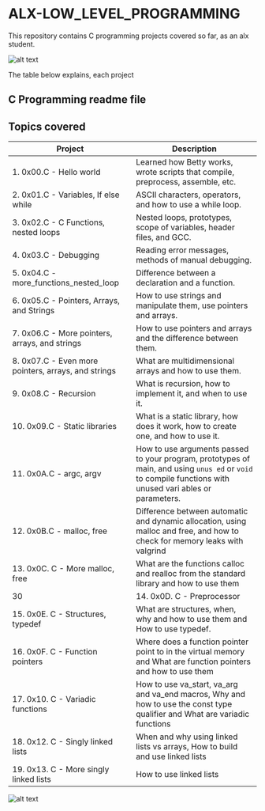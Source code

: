 # ALX-LOW_LEVEL_PROGRAMMING
  
   This repository contains C programming projects covered so far, as an alx student.
  
   ![alt text](https://th.bing.com/th?q=C+Programming+Language+Download&w=120&h=120&c=1&rs=1&qlt=90&cb=1&dpr=1.3&pid=InlineBlock&mkt=en-WW&cc=KE&setlang=en&adlt=moderate&t=1&mw=247)
 
 The table below explains, each project
 ##  C Programming readme file
 
 ## Topics covered

 | Project                                            | Description                                                                              |
 |----------------------------------------------------|------------------------------------------------------------------------------------------|
 | 1. 0x00.C - Hello world                             | Learned how Betty works, wrote scripts that compile, preprocess, assemble, etc.         |
 | 2. 0x01.C - Variables, If else while                | ASCII characters, operators, and how to use a while loop.                                |
 | 3. 0x02.C - C Functions, nested loops               | Nested loops, prototypes, scope of variables, header files, and GCC.                     |
 | 4. 0x03.C - Debugging                               | Reading error messages, methods of manual debugging.                                     |
 | 5. 0x04.C - more_functions_nested_loop              | Difference between a declaration and a function.                                         |
 | 6. 0x05.C - Pointers, Arrays, and Strings           | How to use strings and manipulate them, use pointers and arrays.                         |
 | 7. 0x06.C - More pointers, arrays, and strings      | How to use pointers and arrays and the difference between them.                          |
 | 8. 0x07.C - Even more pointers, arrays, and strings | What are multidimensional arrays and how to use them.                                    |
 | 9. 0x08.C - Recursion                               | What is recursion, how to implement it, and when to use it.                             |
 | 10. 0x09.C - Static libraries                       | What is a static library, how does it work, how to create one, and how to use it.        |
 | 11. 0x0A.C - argc, argv                             | How to use arguments passed to your program, prototypes of main, and using `unus ed` or `void` to compile functions with unused vari    ables or parameters. |
 | 12. 0x0B.C - malloc, free                           | Difference between automatic and dynamic allocation, using malloc and free, and  how to check for memory leaks with valgrind |
 | 13. 0x0C. C - More malloc, free                     | What are the functions calloc and realloc from the standard library and how to use them |
 30 | 14. 0x0D. C - Preprocessor                          | What are macros and how to use them, how to include guard your header files            |
 | 15. 0x0E. C - Structures, typedef                   | What are structures, when, why and how to use them and How to use typedef. |
 | 16. 0x0F. C - Function pointers                     | Where does a function pointer point to in the virtual memory and What are function pointers and how to use them|
 | 17. 0x10. C - Variadic functions                    | How to use va_start, va_arg and va_end macros, Why and how to use the const type qualifier and What are variadic functions |
 | 18. 0x12. C - Singly linked lists                   | When and why using linked lists vs arrays, How to build and use linked lists|
 | 19. 0x13. C - More singly linked lists              | How to use linked lists |

 ![alt text](https://th.bing.com/th/id/OIP.l0kGp22TTnPiEaSqOs5uhgHaE5?w=249&h=180&c=7&r=0&o=5&dpr=1.3&pid=1.7)
